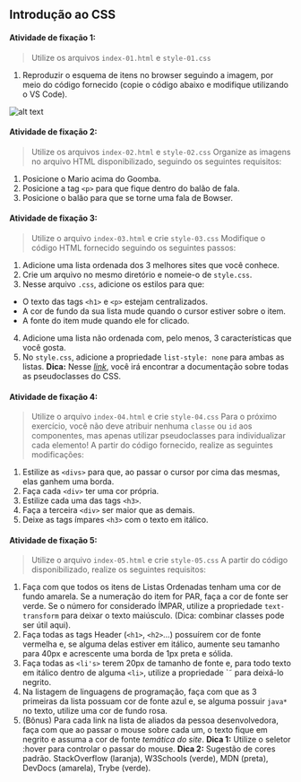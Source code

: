 ## Introdução ao CSS

#### Atividade de fixação 1:
> Utilize os arquivos `index-01.html` e `style-01.css`
1. Reproduzir o esquema de itens no browser seguindo a imagem, por meio do código fornecido (copie o código abaixo e modifique utilizando o VS Code).

![alt text](https://assets.app.betrybe.com/fundamentals/html-css/images/css-box-model-example-a9ff30a667b5b5ac7e412931ed9b2afc.png)

#### Atividade de fixação 2:
> Utilize os arquivos `index-02.html` e `style-02.css`
Organize as imagens no arquivo HTML disponibilizado, seguindo os seguintes requisitos:
1. Posicione o Mario acima do Goomba.
2. Posicione a tag `<p>` para que fique dentro do balão de fala.
3. Posicione o balão para que se torne uma fala de Bowser.

#### Atividade de fixação 3:
> Utilize o arquivo `index-03.html` e crie `style-03.css`
Modifique o código HTML fornecido seguindo os seguintes passos:
1. Adicione uma lista ordenada dos 3 melhores sites que você conhece.
2. Crie um arquivo no mesmo diretório e nomeie-o de `style.css`.
3. Nesse arquivo `.css`, adicione os estilos para que:
* O texto das tags `<h1>` e `<p>` estejam centralizados.
* A cor de fundo da sua lista mude quando o cursor estiver sobre o item.
* A fonte do item mude quando ele for clicado.
4. Adicione uma lista não ordenada com, pelo menos, 3 características que você gosta.
5. No `style.css`, adicione a propriedade `list-style: none` para ambas as listas.
**Dica:** Nesse _[link](https://developer.mozilla.org/pt-BR/docs/Web/CSS/Pseudo-classes)_, você irá encontrar a documentação sobre todas as pseudoclasses do CSS.

#### Atividade de fixação 4:
> Utilize o arquivo `index-04.html` e crie `style-04.css`
Para o próximo exercício, você não deve atribuir nenhuma `classe` ou `id` aos componentes, mas apenas utilizar pseudoclasses para individualizar cada elemento!
A partir do código fornecido, realize as seguintes modificações:
1. Estilize as `<divs>` para que, ao passar o cursor por cima das mesmas, elas ganhem uma borda.
2. Faça cada `<div>` ter uma cor própria.
3. Estilize cada uma das tags `<h3>`.
4. Faça a terceira `<div>` ser maior que as demais.
5. Deixe as tags ímpares `<h3>` com o texto em itálico.

#### Atividade de fixação 5:
> Utilize o arquivo `index-05.html` e crie `style-05.css`
A partir do código disponibilizado, realize os seguintes requisitos:
1. Faça com que todos os itens de Listas Ordenadas tenham uma cor de fundo amarela. Se a numeração do item for PAR, faça a cor de fonte ser verde. Se o número for considerado ÍMPAR, utilize a propriedade `text-transform` para deixar o texto maiúsculo. (Dica: combinar classes pode ser útil aqui).
2. Faça todas as tags Header (`<h1>`, `<h2>`…) possuírem cor de fonte vermelha e, se alguma delas estiver em itálico, aumente seu tamanho para 40px e acrescente uma borda de 1px preta e sólida.
3. Faça todas as `<li's>` terem 20px de tamanho de fonte e, para todo texto em itálico dentro de alguma `<li>`, utilize a propriedade `<font-weight>˜ para deixá-lo negrito.
4. Na listagem de linguagens de programação, faça com que as 3 primeiras da lista possuam cor de fonte azul e, se alguma possuir `java*` no texto, utilize uma cor de fundo rosa.
5. (Bônus) Para cada link na lista de aliados da pessoa desenvolvedora, faça com que ao passar o mouse sobre cada um, o texto fique em negrito e assuma a cor de fonte *temática do site*.
**Dica 1:** Utilize o seletor :hover para controlar o passar do mouse.
**Dica 2:** Sugestão de cores padrão. StackOverflow (laranja), W3Schools (verde), MDN (preta), DevDocs (amarela), Trybe (verde).
